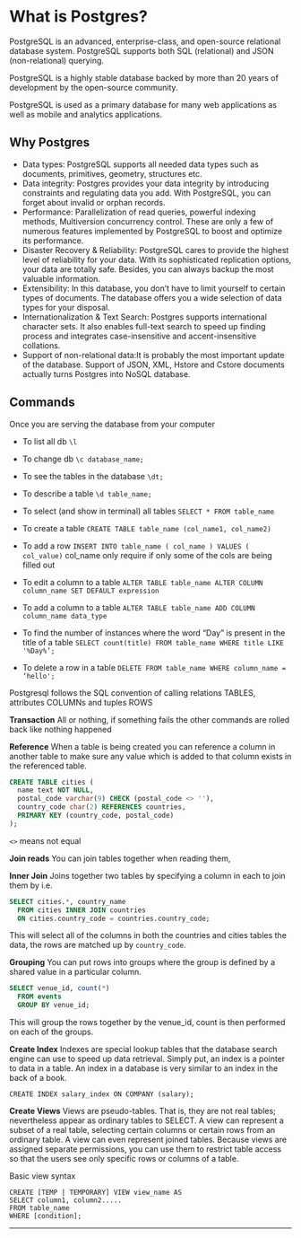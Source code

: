 # What is Postgres?

PostgreSQL is an advanced, enterprise-class, and open-source relational database system. PostgreSQL supports both SQL (relational) and JSON (non-relational) querying.

PostgreSQL is a highly stable database backed by more than 20 years of development by the open-source community.

PostgreSQL is used as a primary database for many web applications as well as mobile and analytics applications.


## Why Postgres
- Data types: PostgreSQL supports all needed data types such as documents, primitives, geometry, structures etc.
- Data integrity: Postgres provides your data integrity by introducing constraints and regulating data you add. With PostgreSQL, you can forget about invalid or orphan records.
- Performance: Parallelization of read queries, powerful indexing methods, Multiversion concurrency control. These are only a few of numerous features implemented by PostgreSQL to boost and optimize its performance.
- Disaster Recovery & Reliability: PostgreSQL cares to provide the highest level of reliability for your data. With its sophisticated replication options, your data are totally safe. Besides, you can always backup the most valuable information.
- Extensibility: In this database, you don’t have to limit yourself to certain types of documents. The database offers you a wide selection of data types for your disposal.
- Internationalization & Text Search: Postgres supports international character sets. It also enables full-text search to speed up finding process and integrates case-insensitive and accent-insensitive collations.
- Support of non-relational data:It is probably the most important update of the database. Support of JSON, XML, Hstore and Cstore documents actually turns Postgres into NoSQL database.

## Commands
Once you are serving the database from your computer

- To list all db
`\l`
  
- To change db
`\c database_name;`

- To see the tables in the database
`\dt;`

- To describe a table
`\d table_name;`

- To select (and show in terminal) all tables
`SELECT * FROM table_name`


- To create a table
`CREATE TABLE table_name (col_name1, col_name2)`

- To add a row
`INSERT INTO table_name ( col_name )
VALUES ( col_value)`
col_name only require if only some of the cols are being filled out

- To edit a column to a table 
`ALTER TABLE table_name
  ALTER COLUMN column_name SET DEFAULT expression`

- To add a column to a table 
`ALTER TABLE table_name
  ADD COLUMN column_name data_type`

- To find the number of instances where the word “Day” is present in the title of a table
`SELECT count(title) FROM table_name WHERE title LIKE '%Day%’;`

- To delete a row in a table
`DELETE FROM table_name
  WHERE column_name = ‘hello';`


Postgresql follows the SQL convention of calling relations TABLES, attributes COLUMNs and tuples ROWS

**Transaction**
All or nothing, if something fails the other commands are rolled back like nothing happened

**Reference**
When a table is being created you can reference a column in another table to make sure any value which is added to that column exists in the referenced table.

```sql
CREATE TABLE cities (
  name text NOT NULL,
  postal_code varchar(9) CHECK (postal_code <> ''),
  country_code char(2) REFERENCES countries,
  PRIMARY KEY (country_code, postal_code)
);
```

`<>` means not equal


**Join reads**
You can join tables together when reading them,

**Inner Join**
Joins together two tables by specifying a column in each to join them by i.e.

```sql
SELECT cities.*, country_name
  FROM cities INNER JOIN countries
  ON cities.country_code = countries.country_code;
```

This will select all of the columns in both the countries
and cities tables the data, the rows are matched up by `country_code`.

**Grouping**
You can put rows into groups where the group is defined by a shared value in a particular column.

```sql
SELECT venue_id, count(*)
  FROM events
  GROUP BY venue_id;
```

This will group the rows together by the venue_id,
count is then performed on each of the groups.


**Create Index**
Indexes are special lookup tables that the database search engine can use to speed up data retrieval. Simply put, an index is a pointer to data in a table. An index in a database is very similar to an index in the back of a book.

```
CREATE INDEX salary_index ON COMPANY (salary);
```

**Create Views**
Views are pseudo-tables. That is, they are not real tables; nevertheless appear as ordinary tables to SELECT. A view can represent a subset of a real table, selecting certain columns or certain rows from an ordinary table. A view can even represent joined tables. Because views are assigned separate permissions, you can use them to restrict table access so that the users see only specific rows or columns of a table.

Basic view syntax
```
CREATE [TEMP | TEMPORARY] VIEW view_name AS
SELECT column1, column2.....
FROM table_name
WHERE [condition];
```
<hr>